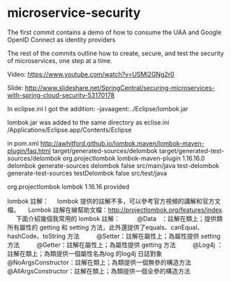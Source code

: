 # microservice-security
The first commit contains a demo of how to consume the UAA and Google OpenID Connect as identity providers

The rest of the commits outline how to create, secure, and test the security of microservices, one step at a time.


Video: https://www.youtube.com/watch?v=USMl2GNg2r0

Slide: http://www.slideshare.net/SpringCentral/securing-microservices-with-spring-cloud-security-53170178

In eclipse.ini I got the addition: -javaagent:../Eclipse/lombok.jar

lombok.jar was added to the same directory as eclise.ini /Applications/Eclipse.app/Contents/Eclipse

in pom.xml
http://awhitford.github.io/lombok.maven/lombok-maven-plugin/faq.html
<build>
  <sourceDirectory>target/generated-sources/delombok</sourceDirectory>
  <testSourceDirectory>target/generated-test-sources/delombok</testSourceDirectory>
  <plugin>
    <groupId>org.projectlombok</groupId>
    <artifactId>lombok-maven-plugin</artifactId>
    <version>1.16.16.0</version>
    <executions>
      <execution>
        <id>delombok</id>
        <phase>generate-sources</phase>
        <goals>
          <goal>delombok</goal>
        </goals>
        <configuration>
          <addOutputDirectory>false</addOutputDirectory>
          <sourceDirectory>src/main/java</sourceDirectory>
        </configuration>
      </execution>
      <execution>
        <id>test-delombok</id>
        <phase>generate-test-sources</phase>
        <goals>
          <goal>testDelombok</goal>
        </goals>
        <configuration>
          <addOutputDirectory>false</addOutputDirectory>
          <sourceDirectory>src/test/java</sourceDirectory>
        </configuration>
      </execution>
    </executions>
  </plugin>
</build>

<dependencies>
  <dependency>
    <groupId>org.projectlombok</groupId>
    <artifactId>lombok</artifactId>
    <version>1.16.16</version>
    <scope>provided</scope>
  </dependency>
</dependencies>


lombok 註解：    
lombok 提供的註解不多，可以參考官方視頻的講解和官方文檔。    
Lombok 註解在線幫助文檔：http://projectlombok.org/features/index.     
下面介紹幾個我常用的 lombok 註解：         
@Data   ：註解在類上；提供類所有屬性的 getting 和 setting 方法，此外還提供了equals、canEqual、hashCode、toString 方法         
@Setter：註解在屬性上；為屬性提供 setting 方法         
@Getter：註解在屬性上；為屬性提供 getting 方法         
@Log4j ：註解在類上；為類提供一個屬性名為log 的log4j 日誌對象@NoArgsConstructor：註解在類上；為類提供一個無參的構造方法@AllArgsConstructor：註解在類上；為類提供一個全參的構造方法
